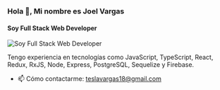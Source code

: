 ### Hola 👋, Mi nombre es Joel Vargas
#### Soy Full Stack Web Developer
![Soy Full Stack Web Developer](https://camo.githubusercontent.com/f1c0fc76d120f760664938edd8e1818f9d407b03f8ce7d306e12094d8853b6a0/687474703a2f2f692e696d6775722e636f6d2f6337476d414a662e706e67)

Tengo experiencia en tecnologías como JavaScript, TypeScript, React, Redux, RxJS, Node, Express, PostgreSQL, Sequelize y Firebase.  
- 📫 Cómo contactarme: teslavargas18@gmail.com



